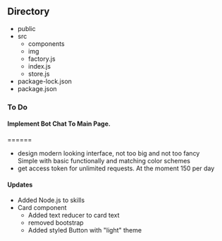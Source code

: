 ## Directory
- public
- src
  - components
  - img
  - factory.js
  - index.js
  - store.js
- package-lock.json
- package.json

### To Do

#### Implement Bot Chat To Main Page.
======
* design modern looking interface, not too big and not too fancy\
  Simple with basic functionally and matching color schemes
* get access token for unlimited requests. At the moment 150 per day

#### Updates
* Added Node.js to skills
* Card component
  * Added text reducer to card text 
  * removed bootstrap
  * Added styled Button with "light" theme
